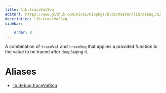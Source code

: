```yaml
---
title: lib.traceValSeq
editUrl: https://www.github.com/nixos/nixpkgs/blob/master/lib/debug.nix#L171C5
description: lib.traceValSeq
sidebar:

    order: 8
---
```


A combination of `traceVal` and `traceSeq` that applies a
provided function to the value to be traced after `deepSeq`ing
it.


# Aliases

- [lib.debug.traceValSeq](/nix-doc-comments/reference/lib/debug/lib-debug-traceValSeq)


